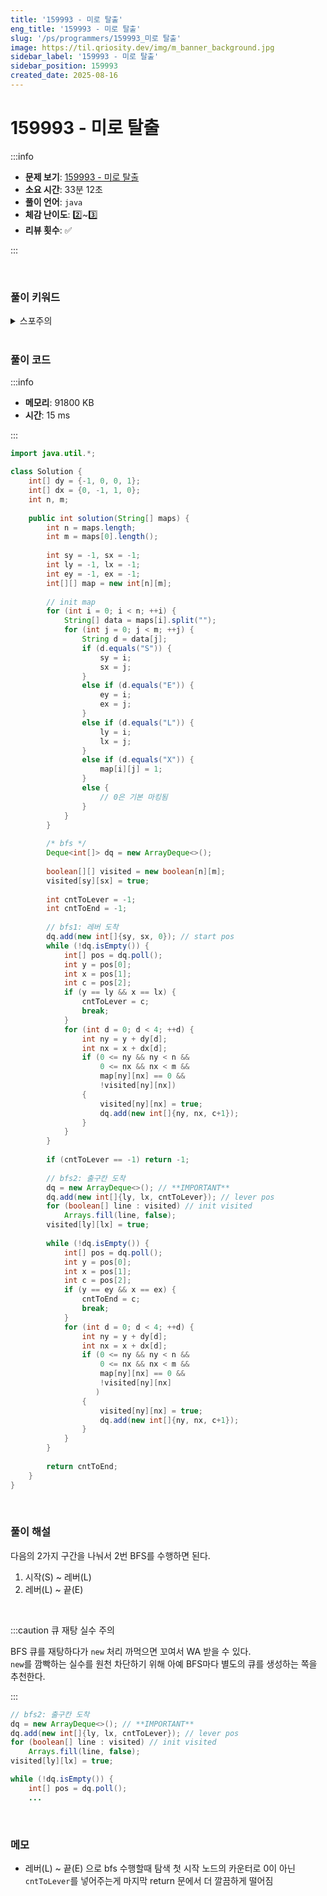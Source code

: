```yaml
---
title: '159993 - 미로 탈출'
eng_title: '159993 - 미로 탈출'
slug: '/ps/programmers/159993_미로 탈출'
image: https://til.qriosity.dev/img/m_banner_background.jpg
sidebar_label: '159993 - 미로 탈출'
sidebar_position: 159993
created_date: 2025-08-16
---
```


# 159993 - 미로 탈출

:::info

- **문제 보기**: [159993 - 미로 탈출](https://school.programmers.co.kr/learn/courses/30/lessons/159993)
- **소요 시간**: 33분 12초
- **풀이 언어**: `java`
- **체감 난이도**: 2️⃣~3️⃣
- **리뷰 횟수**: ✅

:::

<br />

### 풀이 키워드

<details>
<summary>스포주의</summary>

`bfs`

</details>

<br />

### 풀이 코드

:::info

- **메모리**: 91800 KB
- **시간**: 15 ms

:::

```java showLineNumbers
import java.util.*;

class Solution {
    int[] dy = {-1, 0, 0, 1};
    int[] dx = {0, -1, 1, 0};
    int n, m;
    
    public int solution(String[] maps) {
        int n = maps.length;
        int m = maps[0].length();
        
        int sy = -1, sx = -1;
        int ly = -1, lx = -1;
        int ey = -1, ex = -1;
        int[][] map = new int[n][m];
        
        // init map
        for (int i = 0; i < n; ++i) {
            String[] data = maps[i].split("");
            for (int j = 0; j < m; ++j) {
                String d = data[j];
                if (d.equals("S")) {
                    sy = i;
                    sx = j;
                }
                else if (d.equals("E")) {
                    ey = i;
                    ex = j;
                }
                else if (d.equals("L")) {
                    ly = i;
                    lx = j;
                }
                else if (d.equals("X")) {
                    map[i][j] = 1;
                }
                else {
                    // 0은 기본 마킹됨
                }
            }
        }
        
        /* bfs */
        Deque<int[]> dq = new ArrayDeque<>();
        
        boolean[][] visited = new boolean[n][m];
        visited[sy][sx] = true;
        
        int cntToLever = -1;
        int cntToEnd = -1;
        
        // bfs1: 레버 도착
        dq.add(new int[]{sy, sx, 0}); // start pos
        while (!dq.isEmpty()) {
            int[] pos = dq.poll();
            int y = pos[0];
            int x = pos[1];
            int c = pos[2];
            if (y == ly && x == lx) {
                cntToLever = c;
                break;
            }
            for (int d = 0; d < 4; ++d) {
                int ny = y + dy[d];
                int nx = x + dx[d];
                if (0 <= ny && ny < n &&
                    0 <= nx && nx < m &&
                    map[ny][nx] == 0 &&
                    !visited[ny][nx])
                {
                    visited[ny][nx] = true;
                    dq.add(new int[]{ny, nx, c+1});
                }
            }
        }
        
        if (cntToLever == -1) return -1;
        
        // bfs2: 출구칸 도착
        dq = new ArrayDeque<>(); // **IMPORTANT**
        dq.add(new int[]{ly, lx, cntToLever}); // lever pos
        for (boolean[] line : visited) // init visited
            Arrays.fill(line, false);
        visited[ly][lx] = true;
        
        while (!dq.isEmpty()) {
            int[] pos = dq.poll();
            int y = pos[0];
            int x = pos[1];
            int c = pos[2];
            if (y == ey && x == ex) {
                cntToEnd = c;
                break;
            }
            for (int d = 0; d < 4; ++d) {
                int ny = y + dy[d];
                int nx = x + dx[d];
                if (0 <= ny && ny < n &&
                    0 <= nx && nx < m &&
                    map[ny][nx] == 0 &&
                    !visited[ny][nx]
                   )
                {
                    visited[ny][nx] = true;
                    dq.add(new int[]{ny, nx, c+1});
                }
            }
        }
        
        return cntToEnd;
    }
}
```

<br />

### 풀이 해설

다음의 2가지 구간을 나눠서 2번 BFS를 수행하면 된다.

1. 시작(S) ~ 레버(L)
2. 레버(L) ~ 끝(E)

<br />

:::caution 큐 재탕 실수 주의

BFS 큐를 재탕하다가 `new` 처리 까먹으면 꼬여서 WA 받을 수 있다.<br />
`new`를 깜빡하는 실수를 원천 차단하기 위해 아예 BFS마다 별도의 큐를 생성하는 쪽을 추천한다.

:::

```java title="실수하기 쉬운 부분" {2}
// bfs2: 출구칸 도착
dq = new ArrayDeque<>(); // **IMPORTANT**
dq.add(new int[]{ly, lx, cntToLever}); // lever pos
for (boolean[] line : visited) // init visited
    Arrays.fill(line, false);
visited[ly][lx] = true;

while (!dq.isEmpty()) {
    int[] pos = dq.poll();
    ...
```

<br />

### 메모

- 레버(L) ~ 끝(E) 으로 bfs 수행할때 탐색 첫 시작 노드의 카운터로 0이 아닌 `cntToLever`를 넣어주는게 마지막 return 문에서 더 깔끔하게 떨어짐
